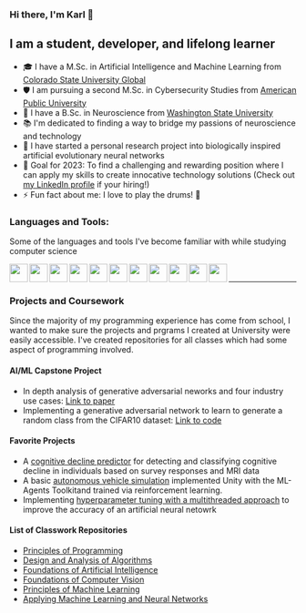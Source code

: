 ### Hi there, I'm Karl 👋

## I am a student, developer, and lifelong learner 
- 🎓 I have a M.Sc. in Artificial Intelligence and Machine Learning from [Colorado State University Global][csug-degree]
- 🛡️ I am pursuing a second M.Sc. in Cybersecurity Studies from [American Public University][apu-degree]
- 🧠 I have a B.Sc. in Neuroscience from [Washington State University][wsu-neuro]
- 📚 I'm dedicated to finding a way to bridge my passions of neuroscience and technology
- 🧬 I have started a personal research project into biologically inspired artificial evolutionary neural networks
- 🥅 Goal for 2023: To find a challenging and rewarding position where I can apply my skills to create innocative technology solutions (Check out [my LinkedIn profile][linkedin] if your hiring!)
- ⚡️ Fun fact about me: I love to play the drums! 🥁


### Languages and Tools:
Some of the languages and tools I've become familiar with while studying computer science

[<img align="left" height="32" width="32" src="https://cdn.svgporn.com/logos/c.svg" />](https://en.wikipedia.org/wiki/C_(programming_language))
[<img align="left" height="32" width="32" src="https://cdn.svgporn.com/logos/c-plusplus.svg" />](https://www.cplusplus.com)
[<img align="left" height="32" width="32" src="https://cdn.svgporn.com/logos/python.svg" />](https://www.python.org)
[<img align="left" height="32" width="32" src="https://cdn.svgporn.com/logos/jupyter.svg" />](https://jupyter.org)
[<img align="left" height="32" width="32" src="https://cdn.svgporn.com/logos/tensorflow.svg" />](https://www.tensorflow.org)
[<img align="left" height="32" width="32" src="https://cdn.svgporn.com/logos/git-icon.svg" />](https://git-scm.com)
[<img align="left" height="32" width="32" src="https://cdn.svgporn.com/logos/gitkraken.svg" />](https://www.gitkraken.com)
[<img align="left" height="32" width="32" src="https://www.psych.mcgill.ca/labs/mogillab/anaconda2/lib/python2.7/site-packages/anaconda_navigator/static/images/anaconda-icon-512x512.png" />](https://www.anaconda.com/)
[<img align="left" height="32" width="32" src="https://cdn.svgporn.com/logos/visual-studio-code.svg" />](https://code.visualstudio.com)
[<img align="left" height="32" width="32" src="https://cdn.svgporn.com/logos/jetbrains.svg" />](https://www.jetbrains.com/)
[<img align="left" height="32" width="32" src="https://cdn.svgporn.com/logos/clion.svg" />](https://www.jetbrains.com/clion/)
<br/>
___

### Projects and Coursework
Since the majority of my programming experience has come from school, I wanted to make sure the projects and prgrams I created at University were easily accessible. I've created repositories for all classes which had some aspect of programming involved. 

#### AI/ML Capstone Project
- In depth analysis of generative adversarial neworks and four industry use cases: [Link to paper](https://github.com/karlestes1/CSC-580---Applying-Machine-Learning-and-Neural-Networks/blob/main/Portfolio%20Project/Final/GAN_Paper.pdf)
- Implementing a generative adversarial network to learn to generate a random class from the CIFAR10 dataset: [Link to code](https://github.com/karlestes1/CSC-580---Applying-Machine-Learning-and-Neural-Networks/blob/main/Portfolio%20Project/Final/main.py)

#### Favorite Projects
- A [cognitive decline predictor](https://github.com/karlestes1/CSC-510---Foundations-of-Artificial-Intelligence#portfolio-project-cognitive-decline-predictor) for detecting and classifying cognitive decline in individuals based on survey responses and MRI data
- A basic [autonomous vehicle simulation](https://github.com/karlestes1/CSC-525---Principles-of-Machine-Learning#portfolio-project-ml-agents---autonomous-vehicle) implemented Unity with the ML-Agents Toolkitand trained via reinforcement learning.
- Implementing [hyperparameter tuning with a multithreaded approach](https://github.com/karlestes1/CSC-580---Applying-Machine-Learning-and-Neural-Networks#critical-thinking-5-improving-the-accuracy-of-a-neural-network) to improve the accuracy of an artificial neural netowrk 

#### List of Classwork Repositories
- [Principles of Programming](https://github.com/karlestes1/CSC-500---Principles-of-Programming)
- [Design and Analysis of Algorithms](https://github.com/karlestes1/CSC-506---Design-and-Analysis-of-Algorithms)
- [Foundations of Artificial Intelligence](https://github.com/karlestes1/CSC-510---Foundations-of-Artificial-Intelligence)
- [Foundations of Computer Vision](https://github.com/karlestes1/CSC-515---Foundations-of-Computer-Vision)
- [Principles of Machine Learning](https://github.com/karlestes1/CSC-525---Principles-of-Machine-Learning)
- [Applying Machine Learning and Neural Networks](https://github.com/karlestes1/CSC-580---Applying-Machine-Learning-and-Neural-Networks)






<!--Link definitions-->
[csug-degree]: https://csuglobal.edu/graduate/masters-degrees/artificial-intelligence-and-machine-learning
[wsu-neuro]: https://admission.wsu.edu/academics/fos/Public/field.castle?id=1702
[apu-degree]: https://www.apu.apus.edu/academic/schools/science-technology-engineering-and-math/masters/cybersecurity-studies.html
[linkedin]: https://www.linkedin.com/in/karl-estes/



